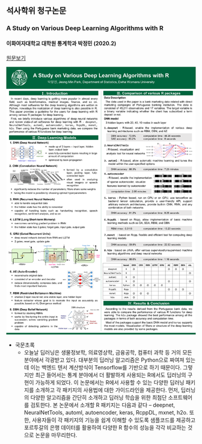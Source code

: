 ## 석사학위 청구논문 
### A Study on Various Deep Learning Algorithms with R
#### 이화여자대학교 대학원 통계학과 박정민 (2020.2)

[원문보기](http://lib.ewha.ac.kr/search/media/url/CAT000002035501)


<p align="center">
<img src="image.png"  width="800" />
</p>

 
* 국문초록
  + 오늘날 딥러닝은 생물정보학, 의료영상학, 금융공학, 컴퓨터 과학 등 거의 모든 분야에서 각광받고 있다. 대부분의 딥러닝 알고리즘은 Python으로 짜여져 있는데 이는 백엔드 텐서 계산방식이 Tensorflow를 기반으로 하기 때문이다. 그렇지만 최근 들어서는 통계 분야에서 더 활발하게 사용되는 R에서도 딥러닝의 구현이 가능하게 되었다. 이 논문에서는 R에서 사용할 수 있는 다양한 딥러닝 패키지를 소개하고 각 패키지의 사용법에 대한 가이드라인을 제공한다. 먼저, 딥러닝의 다양한 알고리즘을 간단히 소개하고 딥러닝 학습을 위한 최첨단 소프트웨어를 검토한다. 본 논문에서 소개할 R 패키지는 다음과 같다 – deepnet, NeuralNetTools, automl, autoencoder, keras, RcppDL, mxnet, h2o. 또한, 사용자들이 각 패키지의 기능을 쉽게 이해할 수 있도록 샘플코드를 제공하고 포르투갈의 은행 데이터를 활용하여 다양한 R 함수의 성능을 각각 비교하는 것으로 논문을 마무리한다.
